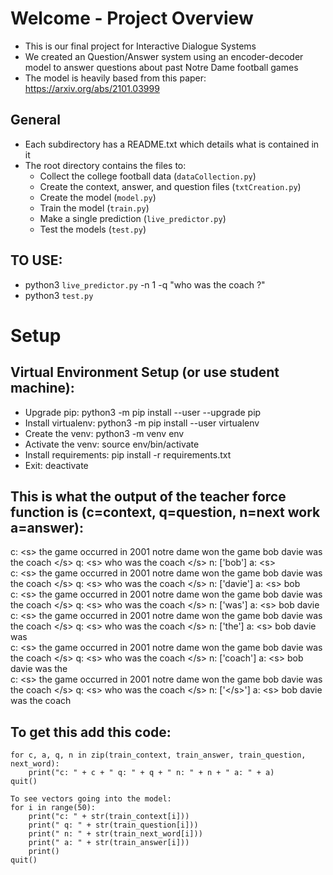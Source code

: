 # Welcome - Project Overview
- This is our final project for Interactive Dialogue Systems
- We created an Question/Answer system using an encoder-decoder model to answer questions about past Notre Dame football games
- The model is heavily based from this paper: https://arxiv.org/abs/2101.03999

## General
- Each subdirectory has a README.txt which details what is contained in it
- The root directory contains the files to:
    - Collect the college football data (`dataCollection.py`)
    - Create the context, answer, and question files (`txtCreation.py`)
    - Create the model (`model.py`)
    - Train the model (`train.py`)
    - Make a single prediction (`live_predictor.py`)
    - Test the models (`test.py`)

## TO USE:
- python3 `live_predictor.py` -n 1 -q "who was the coach ?"
- python3 `test.py`

# Setup

## Virtual Environment Setup (or use student machine):
- Upgrade pip: python3 -m pip install --user --upgrade pip
- Install virtualenv: python3 -m pip install --user virtualenv
- Create the venv: python3 -m venv env
- Activate the venv: source env/bin/activate
- Install requirements: pip install -r requirements.txt
- Exit: deactivate

## This is what the output of the teacher force function is (c=context, q=question, n=next work a=answer):  
c: \<s\> the game occurred in 2001 notre dame won the game bob davie was the coach \</s\>  q: \<s\> who was the coach \</s\>  n: ['bob'] a: \<s\>  
c: \<s\> the game occurred in 2001 notre dame won the game bob davie was the coach \</s\>  q: \<s\> who was the coach \</s\>  n: ['davie'] a: \<s\> bob  
c: \<s\> the game occurred in 2001 notre dame won the game bob davie was the coach \</s\>  q: \<s\> who was the coach \</s\>  n: ['was'] a: \<s\> bob davie  
c: \<s\> the game occurred in 2001 notre dame won the game bob davie was the coach \</s\>  q: \<s\> who was the coach \</s\>  n: ['the'] a: \<s\> bob davie was  
c: \<s\> the game occurred in 2001 notre dame won the game bob davie was the coach \</s\>  q: \<s\> who was the coach \</s\>  n: ['coach'] a: \<s\> bob davie was the  
c: \<s\> the game occurred in 2001 notre dame won the game bob davie was the coach \</s\>  q: \<s\> who was the coach \</s\>  n: ['\</s\>'] a: \<s\> bob davie was the coach  

## To get this add this code:
```
for c, a, q, n in zip(train_context, train_answer, train_question, next_word):  
    print("c: " + c + " q: " + q + " n: " + n + " a: " + a)  
quit()  
```

```
To see vectors going into the model:  
for i in range(50):  
    print("c: " + str(train_context[i]))  
    print(" q: " + str(train_question[i]))  
    print(" n: " + str(train_next_word[i]))  
    print(" a: " + str(train_answer[i]))  
    print()  
quit()  
```